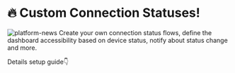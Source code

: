 # 🔥 Custom Connection Statuses!
![platform-news](https://github.com/blynkkk/news/assets/120122081/69ff2ecd-0329-4721-a71b-f7394332127a)
Create your own connection status flows, define the dashboard accessibility based on device status, notify about status change and more.

Details setup guide👇
